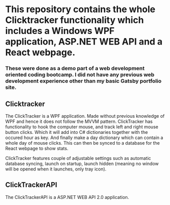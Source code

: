 
# This repository contains the whole Clicktracker functionality which includes a Windows WPF application, ASP.NET WEB API and a React webpage.

### **These were done as a demo part of a web development oriented coding bootcamp. I did not have any previous web development experience other than my basic Gatsby portfolio site.**


## Clicktracker

The ClickTracker is a WPF application. Made without previous knowledge of WPF and hence it does not follow the MVVM pattern.
ClickTracker has functionality to hook the computer mouse, and track left and right mouse button clicks. Which it will add into C# dictionaries together with the occured hour as key. 
And finally make a day dictionary which can contain a whole day of mouse clicks. This can then be synced to a database for the React webpage to show stats.

ClickTracker features couple of adjustable settings such as automatic database syncing, launch on startup, launch hidden (meaning no window will be opened when it launches, only tray icon). 



## ClickTrackerAPI

The ClickTrackerAPI is a ASP.NET WEB API 2.0 application. 
